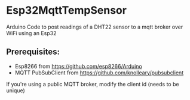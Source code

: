 # Esp32MqttTempSensor
Arduino Code to post readings of a DHT22 sensor to a mqtt broker over WiFi using an Esp32

## Prerequisites:
- Esp8266 from https://github.com/esp8266/Arduino
- MQTT PubSubClient from https://github.com/knolleary/pubsubclient

If you're using a public MQTT broker, modify the client id (needs to be unique)
